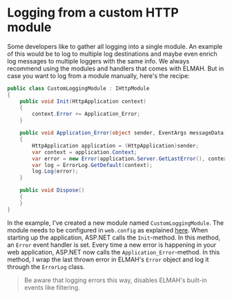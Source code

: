 # Logging from a custom HTTP module

Some developers like to gather all logging into a single module. An example of this would be to log to multiple log destinations and maybe even enrich log messages to multiple loggers with the same info. We always recommend using the modules and handlers that comes with ELMAH. But in case you want to log from a module manually, here's the recipe:

```csharp
public class CustomLoggingModule : IHttpModule
{
    public void Init(HttpApplication context)
    {
        context.Error += Application_Error;
    }

    public void Application_Error(object sender, EventArgs messageData)
    {
        HttpApplication application = (HttpApplication)sender;
        var context = application.Context;
        var error = new Error(application.Server.GetLastError(), context);
        var log = ErrorLog.GetDefault(context);
        log.Log(error);
    }

    public void Dispose()
    {
    }
}
```

In the example, I've created a new module named `CustomLoggingModule`. The module needs to be configured in `web.config` as explained <a href="https://docs.microsoft.com/en-us/iis/configuration/system.webserver/modules/" target="_blank" rel="noopener noreferrer">here</a>. When starting up the application, ASP.NET calls the `Init`-method. In this method, an `Error` event handler is set. Every time a new error is happening in your web application, ASP.NET now calls the `Application_Error`-method. In this method, I wrap the last thrown error in ELMAH's `Error` object and log it through the `ErrorLog` class.

> Be aware that logging errors this way, disables ELMAH's built-in events like filtering.